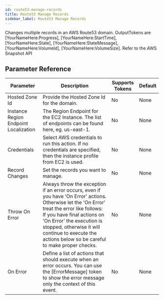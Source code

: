 ```yaml
---
id: route53-manage-records
title: Route53 Manage Records
sidebar_label: Route53 Manage Records
---
```



Changes multiple records in an AWS Route53 domain. OutputTokens are [YourNameHere:Progress], [YourNameHere:StartTime], [YourNameHere:State], [YourNameHere:StateMessage], [YourNameHere:VolumeId], [YourNameHere:VolumeSize]. Refer to the AWS Snapshot API

## Parameter Reference
| Parameter | Description | Supports Tokens | Default |
| -- | -- | -- | -- |
| Hosted Zone Id | Provide the Hosted Zone Id for the domain. | No | None |
| Instance Region Endpoint Localization | The Region Endpoint for the EC2 Instance. The list of endpoints can be found here, eg. us-east-1. | No | None |
| Credentials | Select AWS credentials to run this action. If no credentials are specified, then the instance profile from EC2 is used. | No | None |
| Record Changes | Set the records you want to manage. | No | None |
| Throw On Error | Always throw the exception if an error occurs, even if you have 'On Error' actions. Otherwise let the 'On Error' treat the error like follows: If you have final actions on 'On Error' the execution is stopped, otherwise it will continue to execute the actions below so be careful to make proper checks. | No | None |
| On Error | Define a list of actions that should execute when an error occurs. You can use the [ErrorMessage] token to show the error message only the context of this event. | No | None |
